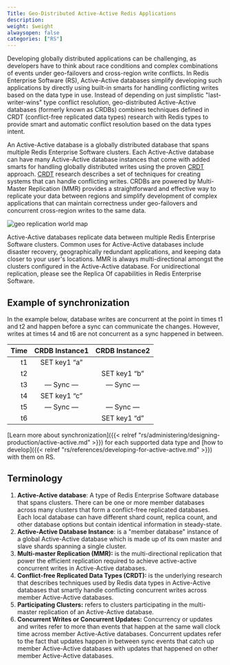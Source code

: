 ```yaml
---
Title: Geo-Distributed Active-Active Redis Applications
description:
weight: $weight
alwaysopen: false
categories: ["RS"]
---
```

Developing globally distributed applications can be challenging, as
developers have to think about race conditions and complex combinations
of events under geo-failovers and cross-region write conflicts. In Redis Enterprise Software (RS), Active-Active databases
simplify developing such applications by directly using built-in smarts
for handling conflicting writes based on the data type in use. Instead
of depending on just simplistic "last-writer-wins" type conflict
resolution, geo-distributed Active-Active databases (formerly known as CRDBs) combines techniques defined in CRDT
(conflict-free replicated data types) research with Redis types to
provide smart and automatic conflict resolution based on the data types
intent.

An Active-Active database is a globally distributed database that spans multiple Redis
Enterprise Software clusters. Each Active-Active database can have many Active-Active database instances
that come with added smarts for handling globally distributed writes
using the proven
[CRDT](https://en.wikipedia.org/wiki/Conflict-free_replicated_data_type)
approach.
[CRDT](https://en.wikipedia.org/wiki/Conflict-free_replicated_data_type)
research describes a set of techniques for creating systems that can
handle conflicting writes. CRDBs are powered by Multi-Master Replication
(MMR) provides a straightforward and effective way to replicate your
data between regions and simplify development of complex applications
that can maintain correctness under geo-failovers and concurrent
cross-region writes to the same data.

![geo replication world
map](/images/rs/crdbs.png)

Active-Active databases replicate data between multiple Redis Enterprise Software
clusters. Common uses for Active-Active databases include disaster recovery,
geographically redundant applications, and keeping data closer to your
user's locations. MMR is always multi-directional amongst the clusters
configured in the Active-Active database. For unidirectional replication, please see the
Replica Of capabilities in Redis Enterprise Software.

## Example of synchronization

In the example below, database writes are concurrent at the point in
times t1 and t2 and happen before a sync can communicate the changes.
However, writes at times t4 and t6 are not concurrent as a sync happened
in between.

|  **Time** | **CRDB Instance1** | **CRDB Instance2** |
|  ------: | :------: | :------: |
|  t1 | SET key1 “a” |  |
|  t2 |  | SET key1 “b” |
|  t3 | — Sync — | — Sync — |
|  t4 | SET key1 “c” |  |
|  t5 | — Sync — | — Sync — |
|  t6 |  | SET key1 “d” |

[Learn more about
synchronization]({{< relref "rs/administering/designing-production/active-active.md" >}}) for
each supported data type and [how to develop]({{< relref "rs/references/developing-for-active-active.md" >}}) with them on RS.

## Terminology

1. **Active-Active database**: A
    type of Redis Enterprise Software database that spans clusters.
    There can be one or more member databases across many clusters that
    form a conflict-free replicated databases. Each local
    database can have different shard count, replica count, and other
    database options but contain identical information in steady-state.
1. **Active-Active Database Instance**: is a "member database" instance of a global Active-Active database
    which is made up of its own master and slave shards spanning a
    single cluster.
1. **Multi-master Replication (MMR):** is the multi-directional
    replication that power the efficient replication required to achieve
    active-active concurrent writes in Active-Active databases.
1. **Conflict-free Replicated Data Types (CRDT):** is the underlying
    research that describes techniques used by Redis data types in Active-Active databases
    that smartly handle conflicting concurrent writes across member
    Active-Active databases.
1. **Participating Clusters:** refers to clusters participating in the
    multi-master replication of an Active-Active database.
1. **Concurrent Writes or Concurrent Updates:** Concurrency or updates
    and writes refer to more than events that happen at the same wall
    clock time across member Active-Active databases. Concurrent updates refer to the fact
    that updates happen in between sync events that catch up member
    Active-Active databases with updates that happened on other member Active-Active databases.
